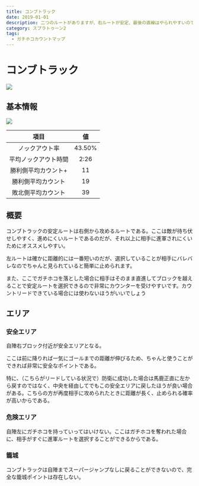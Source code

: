 ```yaml
---
title: コンブトラック
date: 2019-01-01
description: 二つのルートがありますが、右ルートが安定、最後の直線はやられやすいので躊躇いがちですが、さっさと前に突っ込んでやられましょう
category: スプラトゥーン2
tags:
  - ガチホコカウントマップ
---
```


# コンブトラック

![](https://pbs.twimg.com/media/Ec4AGjHXoAM5v8P?format=png)

## 基本情報

![](https://pbs.twimg.com/media/EV-GdkDWsAAUUfw?format=png)

|         項目         |   値   |
| :------------------: | :----: |
|    ノックアウト率    | 43.50% |
| 平均ノックアウト時間 |  2:26  |
| 勝利側平均カウント+  |   11   |
|  勝利側平均カウント  |   19   |
|  敗北側平均カウント  |   39   |

## 概要

コンブトラックの安定ルートは右側から攻めるルートである。ここは敵が待ち伏せしやすく、進めにくいルートであるのだが、それ以上に相手に進軍されにくいためにオススメしやすい。

左ルートは確かに距離的には一番短いのだが、選択していることが相手にバレバレなのでちゃんと見られていると簡単に止められます。

また、ここでガチホコを落とした場合に相手はそのまま直進してブロックを越えることで安定ルートを選択できるので非常にカウンターを受けやすいです。カウントリードできている場合には使わないほうがいいでしょう

## エリア

### 安全エリア

自陣右ブロック付近が安全エリアとなる。

ここは前に降りれば一気にゴールまでの距離が伸びるため、ちゃんと使うことができれば非常に安全なポイントである。

特に、（こちらがリードしている状況で）防衛に成功した場合は馬鹿正直に左から戻すのではなく、中央を経由してでもこの安全エリアに戻したほうが良い場合がある。こちらの方が再度相手に攻められたときに距離が長く、止められる確率が高いからである。

### 危険エリア

自陣左にガチホコを持っていってはいけない。ここはガチホコを奪われた場合に、相手がすぐに進軍ルートを選択することができるからである。

### 籠城

コンブトラックは自陣までスーパージャンプなしに戻ることができないので、完全な籠城ポイントは存在しない。
